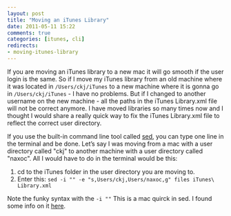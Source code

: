 ```yaml
---
layout: post
title: "Moving an iTunes Library"
date: 2011-05-11 15:22
comments: true
categories: [itunes, cli]
redirects:
- moving-itunes-library
---
```

If you are moving an iTunes library to a new mac it will go smooth if the user login is the same. So if I move my iTunes library from an old machine where it was located in `/Users/ckj/iTunes` to a new machine where it is gonna go in `/Users/ckj/iTunes` - I have no problems. But if I changed to another username on the new machine - all the paths in the iTunes Library.xml file will not be correct anymore. I have moved libraries so many times now and I thought I would share a really quick way to fix the iTunes Library.xml file to reflect the correct user directory.

If you use the built-in command line tool called [sed](http://en.wikipedia.org/wiki/Sed), you can type one line in the terminal and be done. Let’s say I was moving from a mac with a user directory called "ckj" to another machine with a user directory called "naxoc". All I would have to do in the terminal would be this:

1.  cd to the iTunes folder in the user directory you are moving to.
2.  Enter this: `sed -i "" -e "s,Users/ckj,Users/naxoc,g" files iTunes\ Library.xml`

Note the funky syntax with the `-i ""` This is a mac quirck in sed. I found some info on it [here](http://stackoverflow.com/questions/2320564/variations-of-sed-between-osx-and-gnu-linux).
